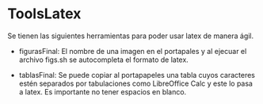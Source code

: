 # ToolsLatex

Se tienen las siguientes herramientas para poder usar latex de manera ágil.

* figurasFinal: El nombre de una imagen en el portapales y al ejecuar el archivo figs.sh se autocompleta el formato de latex.


* tablasFinal: Se puede copiar al portapapeles una tabla cuyos caracteres estén separados por tabulaciones como LibreOffice Calc y este lo pasa a latex. Es importante no tener espacios en blanco.
